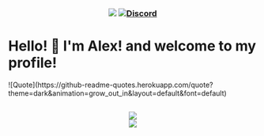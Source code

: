 <h3 align="center">
  <img src="https://img.shields.io/github/followers/Soullessly?label=Followers&style=for-the-badge&color=blue">
  <a href="https://discord.gg/skirts/" alt="Discord">
<img alt="Discord" src="https://img.shields.io/discord/907088745675763762?style=for-the-badge&color=blue">
  </a>
  <h1>Hello! 👋 I'm Alex! and welcome to my profile! </h1>
</h3>
![Quote](https://github-readme-quotes.herokuapp.com/quote?theme=dark&animation=grow_out_in&layout=default&font=default)

<h2 align="center">
  <a href="https://github.com/Soullessly">
    <img align="center" src="https://github-readme-stats.vercel.app/api/?username=Soullessly&show_icons=true&theme=synthwave">
  </a>
  <br>
  <a href="https://github.com/Soullessly">
    <img align="center" src="https://github-readme-stats.vercel.app/api/top-langs/?username=Soullessly&theme=synthwave">
  </a>
</h2>
<br>
